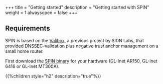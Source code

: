 +++
title = "Getting started"
description = "Getting started with SPIN"
weight = 1
alwaysopen = false
+++

## Requirements

SPIN is based on the [Valibox](https://valibox.sidnlabs.nl/), a previous project by SIDN Labs, that provided
DNSSEC-validation plus negative trust anchor management on a small home router.

First download the [SPIN binary](https://valibox.sidnlabs.nl/pages/download.html) for your hardware (GL-Inet AR150, 
GL-Inet 6416 or GL-Inet MT300A).

{{%children style="h2" description="true"%}}
